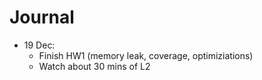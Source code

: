 # Journal

- 19 Dec:
    - Finish HW1 (memory leak, coverage, optimiziations)
    - Watch about 30 mins of L2
